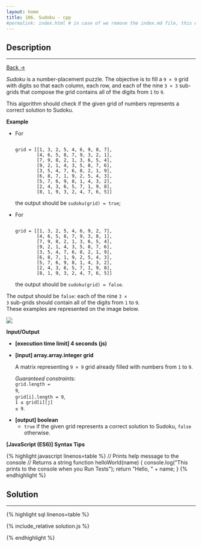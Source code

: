 ```yaml
---
layout: home
title: 106. Sudoku - cpp
#permalink: index.html # in case of we remove the index.md file, this doc will be the index page
---
```


<div class="row">
<div class="columnStmt" markdown="1">

## Description

---

[Back -> ](../README.md)

_Sudoku_ is a number-placement puzzle. The objective is to fill a <code>9 × 9</code> grid with digits so that each column, each row, and each of the nine <code>3 × 3</code> sub-grids that compose the grid contains all of the digits from <code>1</code> to <code>9</code>.

This algorithm should check if the given grid of numbers represents a correct solution to Sudoku.

**Example**

- For

  <code type='preformat'>
  grid = [[1, 3, 2, 5, 4, 6, 9, 8, 7],
          [4, 6, 5, 8, 7, 9, 3, 2, 1],
          [7, 9, 8, 2, 1, 3, 6, 5, 4],
          [9, 2, 1, 4, 3, 5, 8, 7, 6],
          [3, 5, 4, 7, 6, 8, 2, 1, 9],
          [6, 8, 7, 1, 9, 2, 5, 4, 3],
          [5, 7, 6, 9, 8, 1, 4, 3, 2],
          [2, 4, 3, 6, 5, 7, 1, 9, 8],
          [8, 1, 9, 3, 2, 4, 7, 6, 5]]
  </code>

  the output should be <code>sudoku(grid) = true</code>;

- For

  <code type='preformat'>
  grid = [[1, 3, 2, 5, 4, 6, 9, 2, 7],
          [4, 6, 5, 8, 7, 9, 3, 8, 1],
          [7, 9, 8, 2, 1, 3, 6, 5, 4],
          [9, 2, 1, 4, 3, 5, 8, 7, 6],
          [3, 5, 4, 7, 6, 8, 2, 1, 9],
          [6, 8, 7, 1, 9, 2, 5, 4, 3],
          [5, 7, 6, 9, 8, 1, 4, 3, 2],
          [2, 4, 3, 6, 5, 7, 1, 9, 8],
          [8, 1, 9, 3, 2, 4, 7, 6, 5]]
  </code>

  the output should be <code>sudoku(grid) = false</code>.

The output should be <code>false</code>: each of the nine <code>3 × 3</code> sub-grids should contain all of the digits from <code>1</code> to <code>9</code>.<br>
These examples are represented on the image below.

![](./images/example.png)

**Input/Output**

- **[execution time limit] 4 seconds (js)**

- **[input] array.array.integer grid**

  A matrix representing <code>9 × 9</code> grid already filled with numbers from <code>1</code> to <code>9</code>.<br>

  _Guaranteed constraints:_<br>
  <code>grid.length = 9</code>,<br> <code>grid[i].length = 9</code>,<br> <code>1 ≤ grid[i][j] ≤ 9</code>.

* **[output] boolean**
  - <code>true</code> if the given grid represents a correct solution to Sudoku, <code>false</code> otherwise.

**[JavaScript (ES6)] Syntax Tips**

{% highlight javascript linenos=table %}
// Prints help message to the console
// Returns a string
function helloWorld(name) {
console.log("This prints to the console when you Run Tests");
return "Hello, " + name;
}
{% endhighlight %}

</div>
<div class="columnSol" markdown="1">

## Solution

---

{% highlight sql linenos=table %}

{% include_relative solution.js %}

{% endhighlight %}

</div>
</div>
